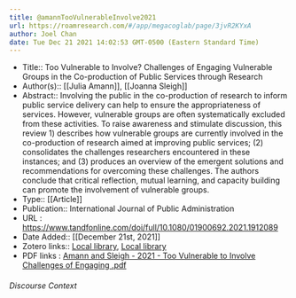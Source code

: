 ```yaml
---
title: @amannTooVulnerableInvolve2021
url: https://roamresearch.com/#/app/megacoglab/page/3jvR2KYxA
author: Joel Chan
date: Tue Dec 21 2021 14:02:53 GMT-0500 (Eastern Standard Time)
---
```


- Title:: Too Vulnerable to Involve? Challenges of Engaging Vulnerable Groups in the Co-production of Public Services through Research
- Author(s):: [[Julia Amann]], [[Joanna Sleigh]]
- Abstract:: Involving the public in the co-production of research to inform public service delivery can help to ensure the appropriateness of services. However, vulnerable groups are often systematically excluded from these activities. To raise awareness and stimulate discussion, this review 1) describes how vulnerable groups are currently involved in the co-production of research aimed at improving public services; (2) consolidates the challenges researchers encountered in these instances; and (3) produces an overview of the emergent solutions and recommendations for overcoming these challenges. The authors conclude that critical reflection, mutual learning, and capacity building can promote the involvement of vulnerable groups.
- Type:: [[Article]]
- Publication:: International Journal of Public Administration
- URL : https://www.tandfonline.com/doi/full/10.1080/01900692.2021.1912089
- Date Added:: [[December 21st, 2021]]
- Zotero links:: [Local library](zotero://select/groups/2451508/items/47VXXG92), [Local library](https://www.zotero.org/groups/2451508/items/47VXXG92)
- PDF links : [Amann and Sleigh - 2021 - Too Vulnerable to Involve Challenges of Engaging .pdf](zotero://open-pdf/groups/2451508/items/YCRI4ZXN)

###### Discourse Context


